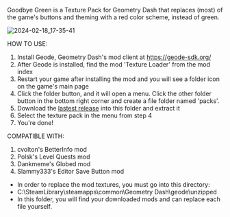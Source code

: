 Goodbye Green is a Texture Pack for Geometry Dash that replaces (most) of the game's buttons and theming with a red color scheme, instead of green.

![2024-02-18_17-35-41](https://github.com/notSuperlol/goodbyegreen/assets/93556337/b8f56c1e-44a5-4504-a4ad-31608f32b3bc)

HOW TO USE:
1. Install Geode, Geometry Dash's mod client at https://geode-sdk.org/
2. After Geode is installed, find the mod 'Texture Loader' from the mod index
3. Restart your game after installing the mod and you will see a folder icon on the game's main page
4. Click the folder button, and it will open a menu. Click the other folder button in the bottom right corner and create a file folder named 'packs'.
5. Download the [lastest release](https://github.com/notSuperlol/goodbyegreen/releases) into this folder and extract it
6. Select the texture pack in the menu from step 4
7. You're done!

COMPATIBLE WITH:
1. cvolton's BetterInfo mod
2. Polsk's Level Quests mod
3. Dankmeme's Globed mod
4. Slammy333's Editor Save Button mod

- In order to replace the mod textures, you must go into this directory:
- C:\SteamLibrary\steamapps\common\Geometry Dash\geode\unzipped
- In this folder, you will find your downloaded mods and can replace each file yourself.
